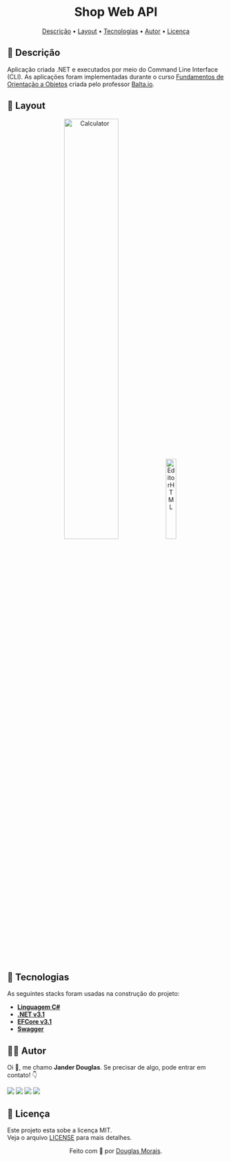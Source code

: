 &NewLine;

<h1 align="center">Shop Web API</h1>
<p align="center">
 <a href="#-descrição">Descrição</a> •
 <a href="#-layout">Layout</a> • 
 <a href="#-tecnologias">Tecnologias</a> • 
 <a href="#-autor">Autor</a> • 
 <a href="#-licença">Licença</a>
</p>

## 📝 Descrição

Aplicação criada .NET e executados por meio do Command Line Interface (CLI). As aplicações foram implementadas durante o curso [Fundamentos de Orientação a Objetos](https://balta.io/player/assistir/08317b43-0ff7-41e1-9d9e-736e5980f0d2) criada pelo professor [Balta.io](https://www.youtube.com/c/baltaio).

## 🎨 Layout

<p align="center">
    <img src=".github/images/Calculator.png" height="50%" width="50%" alt="Calculator" />
    <img src=".github/images/EditorHTML.png" height="21.8%" width="21.8%" alt="EditorHTML" />
</p>

## 🚀 Tecnologias

As seguintes stacks foram usadas na construção do projeto:

+ **[Linguagem C#](https://docs.microsoft.com/pt-br/dotnet/csharp/)**
+ **[.NET v3.1](https://dotnet.microsoft.com/en-us/download/dotnet/6.0/)**
+ **[EFCore v3.1](https://docs.microsoft.com/pt-br/ef/)**
+ **[Swagger](https://swagger.io/)**

## 👨‍💻 Autor

Oi 👋, me chamo **Jander Douglas**. Se precisar de algo, pode entrar em contato! 👇
<p>
  <a href="https://web.whatsapp.com/send?phone=5588996776422" alt="WhatsApp" target="_blank" >
  <img src="https://img.shields.io/badge/WhatsApp-25d366?style=for-the-badge&logo=whatsapp&logoColor=white"/></a>
  
  <a href="https://www.linkedin.com/in/douglasmorais" alt="Linkedin" target="_blank">
  <img src="https://img.shields.io/badge/Linkedin-0e76a8?style=for-the-badge&logo=Linkedin&logoColor=white" /></a>

  <a href="https://www.instagram.com/jander_douglas" alt="Instagram" target="_blank">
  <img src="https://img.shields.io/badge/Instagram-DF0174?style=for-the-badge&logo=instagram&logoColor=white"/></a>
  
  <a href="https://twitter.com/JDouglas_Morais" alt="Twitter" target="_blank">
  <img src="https://img.shields.io/badge/Twitter-00ACEE?style=for-the-badge&logo=twitter&logoColor=white"/></a>
</p>  

## 📝 Licença

Este projeto esta sobe a licença MIT. </br>
Veja o arquivo [LICENSE](./LICENSE) para mais detalhes.

<p align="center">Feito com 💚 por <a href="https://www.linkedin.com/in/douglasmorais">Douglas Morais</a>.</p> 

